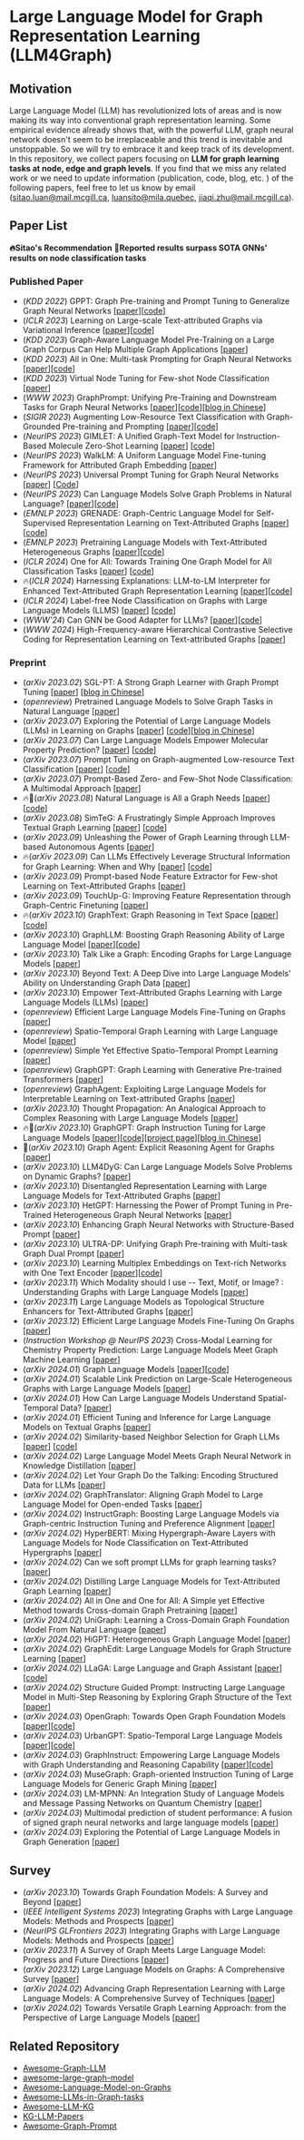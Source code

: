 # Large Language Model for Graph Representation Learning (LLM4Graph)

## Motivation
Large Language Model (LLM) has revolutionized lots of areas and is now making its way into conventional graph representation learning. Some empirical evidence already shows that, with the powerful LLM, graph neural network doesn't seem to be irreplaceable and this trend is inevitable and unstoppable. So we will try to embrace it and keep track of its development. In this repository, we collect papers focusing on **LLM for graph learning tasks at node, edge and graph levels**. If you find that we miss any related work or we need to update information (publication, code, blog, etc. ) of the following papers, feel free to let us know by email (sitao.luan@mail.mcgill.ca, luansito@mila.quebec, jiaqi.zhu@mail.mcgill.ca).

## Paper List

**🔥Sitao's Recommendation**
**👑Reported results surpass SOTA GNNs' results on node classification tasks**

### Published Paper

- (*KDD 2022*) GPPT: Graph Pre-training and Prompt Tuning to Generalize Graph Neural Networks [[paper](https://dl.acm.org/doi/abs/10.1145/3534678.3539249?casa_token=aP31ZFjvE9UAAAAA%3AD5NJiws3M0RFdDfv2MTevEN6SeHbXolI_RJx_2S6erqKQ-qn1TM8_F9aQPTu6nFjlHndoMyxqDI)][[code](https://github.com/MingChen-Sun/GPPT)]
- (*ICLR 2023*) Learning on Large-scale Text-attributed Graphs via Variational Inference [[paper](https://arxiv.org/abs/2210.14709)][[code](https://github.com/andyjzhao/glem)]
- (*KDD 2023*) Graph-Aware Language Model Pre-Training on a Large Graph Corpus Can Help Multiple Graph Applications [[paper](https://arxiv.org/abs/2306.02592)]
- (*KDD 2023*) All in One: Multi-task Prompting for Graph Neural Networks [[paper](https://arxiv.org/abs/2307.01504)][[code](https://github.com/sheldonresearch/ProG)]
- (*KDD 2023*) Virtual Node Tuning for Few-shot Node Classification [[paper](https://arxiv.org/abs/2306.06063)]
- (*WWW 2023*) GraphPrompt: Unifying Pre-Training and Downstream Tasks for Graph Neural Networks [[paper](https://dl.acm.org/doi/10.1145/3543507.3583386)][[code](https://github.com/Starlien95/GraphPrompt)][[blog in Chinese](https://zhuanlan.zhihu.com/p/618189777)]
- (*SIGIR 2023*) Augmenting Low-Resource Text Classification with Graph-Grounded Pre-training and Prompting [[paper](https://arxiv.org/abs/2305.03324)][[code](https://github.com/WenZhihao666/G2P2)]
- (*NeurIPS 2023*) GIMLET: A Unified Graph-Text Model for Instruction-Based Molecule Zero-Shot Learning [[paper](https://arxiv.org/abs/2306.13089)] [[code](https://github.com/zhao-ht/GIMLET)]
- (*NeurIPS 2023*) WalkLM: A Uniform Language Model Fine-tuning Framework for Attributed Graph Embedding [[paper](https://openreview.net/forum?id=ZrG8kTbt70)]
- (*NeurIPS 2023*) Universal Prompt Tuning for Graph Neural Networks [[paper](https://arxiv.org/pdf/2209.15240.pdf)] [[Code](https://github.com/LuckyTiger123/GPF)]
- (*NeurIPS 2023*) Can Language Models Solve Graph Problems in Natural Language? [[paper](https://arxiv.org/abs/2305.10037)][[code](https://github.com/Arthur-Heng/NLGraph)]
- (*EMNLP 2023*) GRENADE: Graph-Centric Language Model for Self-Supervised Representation Learning on Text-Attributed Graphs [[paper](https://arxiv.org/abs/2310.15109)][[code](https://github.com/bigheiniu/GRENADE)]
- (*EMNLP 2023*) Pretraining Language Models with Text-Attributed Heterogeneous Graphs [[paper](https://arxiv.org/abs/2310.12580)][[code](https://github.com/Hope-Rita/THLM)]
- (*ICLR 2024*) One for All: Towards Training One Graph Model for All Classification Tasks [[paper](https://arxiv.org/abs/2310.00149)] [[code](https://github.com/lechengkong/oneforall)]
- 🔥(*ICLR 2024*) Harnessing Explanations: LLM-to-LM Interpreter for Enhanced Text-Attributed Graph Representation Learning [[paper](https://arxiv.org/abs/2305.19523)][[code](https://github.com/XiaoxinHe/TAPE)]
- (*ICLR 2024*) Label-free Node Classification on Graphs with Large Language Models (LLMS) [[paper](https://arxiv.org/abs/2310.04668)]  [[code](https://github.com/CurryTang/LLMGNN)]
- (*WWW'24*) Can GNN be Good Adapter for LLMs? [[paper](https://arxiv.org/abs/2402.12984)][[code](https://github.com/zjunet/GraphAdapter)]
- (*WWW 2024*) High-Frequency-aware Hierarchical Contrastive Selective Coding for Representation Learning on Text-attributed Graphs [[paper](https://arxiv.org/pdf/2402.16240.pdf)]
  
### Preprint

- (*arXiv 2023.02*) SGL-PT: A Strong Graph Learner with Graph Prompt Tuning [[paper](https://arxiv.org/abs/2302.12449)] [[blog in Chinese](https://zhuanlan.zhihu.com/p/618781703)]
- (*openreview*) Pretrained Language Models to Solve Graph Tasks in Natural Language [[paper](https://openreview.net/forum?id=LfCzmmnH4L)]
- (*arXiv 2023.07*) Exploring the Potential of Large Language Models (LLMs) in Learning on Graphs [[paper](https://arxiv.org/abs/2307.03393)] [[code](https://github.com/CurryTang/Graph-LLM)][[blog in Chinese](https://zhuanlan.zhihu.com/p/648366848)]
- (*arXiv 2023.07*) Can Large Language Models Empower Molecular Property Prediction? [[paper](https://arxiv.org/abs/2307.07443)] [[code](https://github.com/ChnQ/LLM4Mol)]
- (*arXiv 2023.07*) Prompt Tuning on Graph-augmented Low-resource Text Classification [[paper](https://arxiv.org/abs/2307.10230)] [[code](https://github.com/wenzhihao666/g2p2-conditional)]
- (*arXiv 2023.07*) Prompt-Based Zero- and Few-Shot Node Classification: A Multimodal Approach [[paper](https://arxiv.org/abs/2307.11572)]
- 🔥👑(*arXiv 2023.08*) Natural Language is All a Graph Needs [[paper](https://arxiv.org/abs/2308.07134)] [[code](https://github.com/agiresearch/InstructGLM)]
- (*arXiv 2023.08*) SimTeG: A Frustratingly Simple Approach Improves Textual Graph Learning [[paper](https://arxiv.org/abs/2308.02565)] [[code](https://github.com/vermouthdky/simteg)]
- (*arXiv 2023.09*) Unleashing the Power of Graph Learning through LLM-based Autonomous Agents [[paper](https://arxiv.org/abs/2309.04565)]
- 🔥(*arXiv 2023.09*) Can LLMs Effectively Leverage Structural Information for Graph Learning: When and Why [[paper](https://arxiv.org/pdf/2309.16595)] [[code](https://github.com/TRAIS-Lab/LLM-Structured-Data)]
- (*arXiv 2023.09*) Prompt-based Node Feature Extractor for Few-shot Learning on Text-Attributed Graphs [[paper](https://arxiv.org/abs/2309.02848)]
- (*arXiv 2023.09*) TouchUp-G: Improving Feature Representation through Graph-Centric Finetuning [[paper](https://arxiv.org/abs/2309.13885)]
- 🔥(*arXiv 2023.10*) GraphText: Graph Reasoning in Text Space [[paper](https://arxiv.org/abs/2310.01089)] [[code](https://github.com/AndyJZhao/GraphText)]
- (*arXiv 2023.10*) GraphLLM: Boosting Graph Reasoning Ability of Large Language Model [[paper](https://arxiv.org/abs/2310.05845)][[code](https://github.com/mistyreed63849/Graph-LLM)]
- (*arXiv 2023.10*) Talk Like a Graph: Encoding Graphs for Large Language Models [[paper](https://arxiv.org/abs/2310.04560)]
- (*arXiv 2023.10*) Beyond Text: A Deep Dive into Large Language Models' Ability on Understanding Graph Data [[paper](https://arxiv.org/abs/2310.04944)]
- (*arXiv 2023.10*) Empower Text-Attributed Graphs Learning with Large Language Models (LLMs) [[paper](https://arxiv.org/abs/2310.09872)]
- (*openreview*) Efficient Large Language Models Fine-Tuning on Graphs [[paper](https://openreview.net/forum?id=DVA0NDUdCQ)]
- (*openreview*) Spatio-Temporal Graph Learning with Large Language Model [[paper](https://openreview.net/forum?id=QUkcfqa6GX)]
- (*openreview*) Simple Yet Effective Spatio-Temporal Prompt Learning [[paper](https://openreview.net/forum?id=YUNnVFlpjp)]
- (*openreview*) GraphGPT: Graph Learning with Generative Pre-trained Transformers [[paper](https://openreview.net/forum?id=070DFUdNh7)]
- (*openreview*) GraphAgent: Exploiting Large Language Models for Interpretable Learning on Text-attributed Graphs [[paper](https://openreview.net/forum?id=L3jATpVEGv)]
- (*arXiv 2023.10*) Thought Propagation: An Analogical Approach to Complex Reasoning with Large Language Models [[paper](https://arxiv.org/abs/2310.03965)]
- 🔥👑(*arXiv 2023.10*) GraphGPT: Graph Instruction Tuning for Large Language Models [[paper](https://arxiv.org/abs/2310.13023)][[code](https://github.com/HKUDS/GraphGPT)][[project page](https://graphgpt.github.io/)][[blog in Chinese](https://mp.weixin.qq.com/s/rvKTFdCk719Q6hT09Caglw)]
- 👑(*arXiv 2023.10*) Graph Agent: Explicit Reasoning Agent for Graphs [[paper](https://arxiv.org/abs/2310.16421)]
- (*arXiv 2023.10*) LLM4DyG: Can Large Language Models Solve Problems on Dynamic Graphs? [[paper](https://arxiv.org/abs/2310.17110)]
- (*arXiv 2023.10*) Disentangled Representation Learning with Large Language Models for Text-Attributed Graphs [[paper](https://arxiv.org/abs/2310.18152)]
- (*arXiv 2023.10*) HetGPT: Harnessing the Power of Prompt Tuning in Pre-Trained Heterogeneous Graph Neural Networks [[paper](https://arxiv.org/abs/2310.15318)]
- (*arXiv 2023.10*) Enhancing Graph Neural Networks with Structure-Based Prompt [[paper](https://arxiv.org/abs/2310.17394)]
- (*arXiv 2023.10*) ULTRA-DP: Unifying Graph Pre-training with Multi-task Graph Dual Prompt [[paper](https://arxiv.org/abs/2310.14845)]
- (*arXiv 2023.10*) Learning Multiplex Embeddings on Text-rich Networks with One Text Encoder [[paper](https://arxiv.org/abs/2310.06684)][[code](https://github.com/PeterGriffinJin/METERN-submit)]
- (*arXiv 2023.11*) Which Modality should I use -- Text, Motif, or Image? : Understanding Graphs with Large Language Models [[paper](https://arxiv.org/abs/2311.09862)]
- (*arXiv 2023.11*) Large Language Models as Topological Structure Enhancers for Text-Attributed Graphs [[paper](https://arxiv.org/abs/2311.14324)]
- (*arXiv 2023.12*) Efficient Large Language Models Fine-Tuning On Graphs [[paper](https://arxiv.org/abs/2312.04737)]
- (*Instruction Workshop @ NeurIPS 2023*) Cross-Modal Learning for Chemistry Property Prediction: Large Language Models Meet Graph Machine Learning [[paper](https://openreview.net/forum?id=umtG8Hs32R)]
- (*arXiv 2024.01*) Graph Language Models [[paper](https://arxiv.org/abs/2401.07105)][[code](https://github.com/Heidelberg-NLP/GraphLanguageModels)]
- (*arXiv 2024.01*) Scalable Link Prediction on Large-Scale Heterogeneous Graphs with Large Language Models [[paper](https://arxiv.org/abs/2401.13227)]
- (*arXiv 2024.01*) How Can Large Language Models Understand Spatial-Temporal Data? [[paper](https://arxiv.org/abs/2401.14192)]
- (*arXiv 2024.01*) Efficient Tuning and Inference for Large Language Models on Textual Graphs [[paper](https://arxiv.org/abs/2401.15569)]
- (*arXiv 2024.02*) Similarity-based Neighbor Selection for Graph LLMs [[paper](https://arxiv.org/abs/2402.03720)] [[code](https://github.com/ruili33/sns)]
- (*arXiv 2024.02*) Large Language Model Meets Graph Neural Network in Knowledge Distillation [[paper](https://arxiv.org/pdf/2402.05894.pdf)]
- (*arXiv 2024.02*) Let Your Graph Do the Talking: Encoding Structured Data for LLMs [[paper](https://arxiv.org/pdf/2402.05862.pdf)]
- (*arXiv 2024.02*) GraphTranslator: Aligning Graph Model to Large Language Model for Open-ended Tasks [[paper](https://arxiv.org/pdf/2402.07197.pdf)]
- (*arXiv 2024.02*) InstructGraph: Boosting Large Language Models via Graph-centric Instruction Tuning and Preference Alignment [[paper](https://arxiv.org/abs/2402.08785)]
- (*arXiv 2024.02*) HyperBERT: Mixing Hypergraph-Aware Layers with Language Models for Node Classification on Text-Attributed Hypergraphs [[paper](https://arxiv.org/abs/2402.07309)]
- (*arXiv 2024.02*) Can we soft prompt LLMs for graph learning tasks? [[paper](https://arxiv.org/pdf/2402.10359.pdf)]
- (*arXiv 2024.02*) Distilling Large Language Models for Text-Attributed Graph Learning [[paper](https://arxiv.org/pdf/2402.12022.pdf)]
- (*arXiv 2024.02*) All in One and One for All: A Simple yet Effective Method towards Cross-domain Graph Pretraining [[paper](https://arxiv.org/pdf/2402.09834.pdf)]
- (*arXiv 2024.02*) UniGraph: Learning a Cross-Domain Graph Foundation Model From Natural Language [[paper](https://arxiv.org/pdf/2402.13630.pdf)]
- (*arXiv 2024.02*) HiGPT: Heterogeneous Graph Language Model [[paper](https://arxiv.org/pdf/2402.16024.pdf)]
- (*arXiv 2024.02*) GraphEdit: Large Language Models for Graph Structure Learning [[paper](https://arxiv.org/pdf/2402.15183.pdf)]
- (*arXiv 2024.02*) LLaGA: Large Language and Graph Assistant [[paper](https://arxiv.org/abs/2402.08170)][[code](https://github.com/VITA-Group/LLaGA)]
- (*arXiv 2024.02*) Structure Guided Prompt: Instructing Large Language Model in Multi-Step Reasoning by Exploring Graph Structure of the Text [[paper](https://arxiv.org/abs/2402.13415)]
- (*arXiv 2024.03*) OpenGraph: Towards Open Graph Foundation Models [[paper](https://arxiv.org/abs/2403.01121)][[code](https://github.com/hkuds/opengraph)]
- (*arXiv 2024.03*) UrbanGPT: Spatio-Temporal Large Language Models [[paper](https://arxiv.org/abs/2403.00813)][[code](https://github.com/hkuds/urbangpt)]
- (*arXiv 2024.03*) GraphInstruct: Empowering Large Language Models with Graph Understanding and Reasoning Capability [[paper](https://arxiv.org/abs/2403.04483)][[code](https://github.com/cgcl-codes/graphinstruct)]
- (*arXiv 2024.03*) MuseGraph: Graph-oriented Instruction Tuning of Large Language Models for Generic Graph Mining [[paper](https://arxiv.org/abs/2403.04780)]
- (*arXiv 2024.03*) LM-MPNN: An Integration Study of Language Models and Message Passing Networks on Quantum Chemistry [[paper](https://n.ethz.ch/~jiaxie/graduate_projs/NLP_Course_Proj__An_Integration_Study_of_Language_Models_and_Message_Passing_Networks_on_Quantum_Chemistry.pdf)]
- (*arXiv 2024.03*) Multimodal prediction of student performance: A fusion of signed graph neural networks and large language models [[paper](https://www.sciencedirect.com/science/article/pii/S0167865524000758?casa_token=Z7UGI7pgnxEAAAAA:Utr_nLVDulr1WyDw6fYVNzrYxiR_kFciFWDZ2gGHWHt7FwfFZbF455UIFf0PYvOq5KNwmH0N0w)]
- (*arXiv 2024.03*) Exploring the Potential of Large Language Models in Graph Generation [[paper](https://arxiv.org/abs/2403.14358)]


## Survey

- (*arXiv 2023.10*) Towards Graph Foundation Models: A Survey and Beyond [[paper](https://arxiv.org/abs/2310.11829)]
- (*IEEE Intelligent Systems 2023*) Integrating Graphs with Large Language Models: Methods and Prospects [[paper](https://arxiv.org/abs/2310.05499)]
- (*NeurIPS GLFrontiers 2023*) Integrating Graphs with Large Language Models: Methods and Prospects [[paper](https://arxiv.org/abs/2308.14522)]
- (*arXiv 2023.11*) A Survey of Graph Meets Large Language Model: Progress and Future Directions [[paper](https://arxiv.org/abs/2311.12399)]
- (*arXiv 2023.12*) Large Language Models on Graphs: A Comprehensive Survey [[paper](https://arxiv.org/abs/2312.02783)]
- (*arXiv 2024.02*) Advancing Graph Representation Learning with Large Language Models: A Comprehensive Survey of Techniques [[paper](https://arxiv.org/pdf/2402.05952.pdf)]
- (*arXiv 2024.02*) Towards Versatile Graph Learning Approach: from the Perspective of Large Language Models [[paper](https://arxiv.org/pdf/2402.11641.pdf)]
  
## Related Repository

- [Awesome-Graph-LLM](https://github.com/XiaoxinHe/Awesome-Graph-LLM)
- [awesome-large-graph-model](https://github.com/THUMNLab/awesome-large-graph-model)
- [Awesome-Language-Model-on-Graphs](https://github.com/petergriffinjin/awesome-language-model-on-graphs)
- [Awesome-LLMs-in-Graph-tasks](https://github.com/yhLeeee/Awesome-LLMs-in-Graph-tasks)
- [Awesome-LLM-KG](https://github.com/RManLuo/Awesome-LLM-KG)
- [KG-LLM-Papers](https://github.com/zjukg/KG-LLM-Papers)
- [Awesome-Graph-Prompt](https://github.com/WxxShirley/Awesome-Graph-Prompt)


